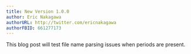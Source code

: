 ```yaml
---
title: New Version 1.0.0
author: Eric Nakagawa
authorURL: http://twitter.com/ericnakagawa
authorFBID: 661277173
---
```


This blog post will test file name parsing issues when periods are present.
